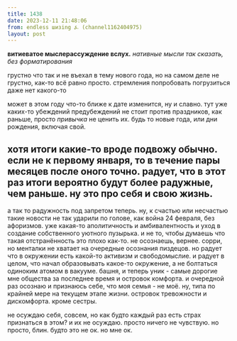 ```yaml
---
title: 1438
date: 2023-12-11 21:48:06
from: endless шизing ⍼ (channel1162404975)
layout: post
---
```


**витиеватое мыслерассуждение вслух.** 
*нативные мысли так сказать, без форматирования*

грустно что так и не въехал в тему нового года, но на самом деле не грустно, как-то всё равно просто. стремления попробовать погрузиться даже нет какого-то

может в этом году что-то ближе к дате изменится, ну и славно. тут уже каких-то убеждений предубеждений не стоит против праздников, как раньше, просто *привычка* не ценить их. будь то новые года, или дни рождения, включая свой.

хотя итоги какие-то вроде подвожу обычно. если не к первому января, то в течение пары месяцев после оного точно. радует, что в этот раз итоги вероятно будут более радужные, чем раньше. ну это про себя и свою жизнь.
---
а так то радужность под запретом теперь. ну, к счастью или несчастью такие новости не так ударили по голове, как война 24 февраля, без афоризмов. уже какая-то аполитичность и амбивалентность и уход в создание собственного уютного пузырька. и не то, чтобы думаешь что такая отстранённость это плохо как-то. не осознаешь, вернее. сорри, но менталки не хватает на очередные осознания пиздецов.
но радует что в окружении есть какой-то активизм и свободомыслие. и радует в целом, что начал образовывать какое-то окружение, а не болтаться одиноким атомом в вакууме. башня, и теперь уник - самые дорогие мне общества за последнее время и островок комфорта. 
и очередной раз осознаю и признаюсь себе, что моя семья - не моё. ну, типа по крайней мере на текущем этапе жизни. островок тревожности и дискомфорта. кроме сестры.

не осуждаю себя, совсем, но как будто каждый раз есть страх признаться в этом? и их не осуждаю. просто ничего не чувствую. но просто, блин. будто это не ок. но мне ок.
